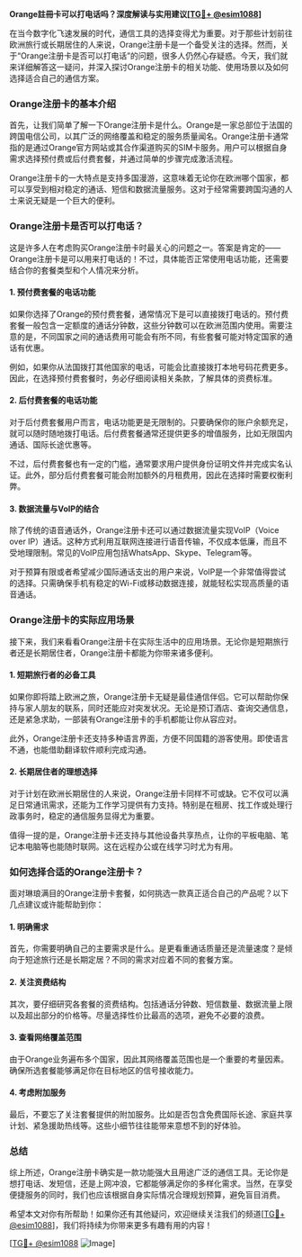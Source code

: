 **Orange註冊卡可以打电话吗？深度解读与实用建议[[TG💪+ @esim1088](https://t.me/s/esim1088)]**

在当今数字化飞速发展的时代，通信工具的选择变得尤为重要。对于那些计划前往欧洲旅行或长期居住的人来说，Orange注册卡是一个备受关注的选择。然而，关于“Orange注册卡是否可以打电话”的问题，很多人仍然心存疑惑。今天，我们就来详细解答这一疑问，并深入探讨Orange注册卡的相关功能、使用场景以及如何选择适合自己的通信方案。

### Orange注册卡的基本介绍

首先，让我们简单了解一下Orange注册卡是什么。Orange是一家总部位于法国的跨国电信公司，以其广泛的网络覆盖和稳定的服务质量闻名。Orange注册卡通常指的是通过Orange官方网站或其合作渠道购买的SIM卡服务。用户可以根据自身需求选择预付费或后付费套餐，并通过简单的步骤完成激活流程。

Orange注册卡的一大特点是支持多国漫游，这意味着无论你在欧洲哪个国家，都可以享受到相对稳定的通话、短信和数据流量服务。这对于经常需要跨国沟通的人士来说无疑是一个巨大的便利。

### Orange注册卡是否可以打电话？

这是许多人在考虑购买Orange注册卡时最关心的问题之一。答案是肯定的——Orange注册卡是可以用来打电话的！不过，具体能否正常使用电话功能，还需要结合你的套餐类型和个人情况来分析。

#### 1. 预付费套餐的电话功能

如果你选择了Orange的预付费套餐，通常情况下是可以直接拨打电话的。预付费套餐一般包含一定额度的通话分钟数，这些分钟数可以在欧洲范围内使用。需要注意的是，不同国家之间的通话费用可能会有所不同，有些套餐可能对特定国家的通话有优惠。

例如，如果你从法国拨打其他国家的电话，可能会比直接拨打本地号码花费更多。因此，在选择预付费套餐时，务必仔细阅读相关条款，了解具体的资费标准。

#### 2. 后付费套餐的电话功能

对于后付费套餐用户而言，电话功能更是无限制的。只要确保你的账户余额充足，就可以随时随地拨打电话。后付费套餐通常还提供更多的增值服务，比如无限国内通话、国际长途优惠等。

不过，后付费套餐也有一定的门槛，通常要求用户提供身份证明文件并完成实名认证。此外，部分后付费套餐可能会附加额外的月租费用，因此在选择时需要权衡利弊。

#### 3. 数据流量与VoIP的结合

除了传统的语音通话外，Orange注册卡还可以通过数据流量实现VoIP（Voice over IP）通话。这种方式利用互联网连接进行语音传输，不仅成本低廉，而且不受地理限制。常见的VoIP应用包括WhatsApp、Skype、Telegram等。

对于预算有限或者希望减少国际通话支出的用户来说，VoIP是一个非常值得尝试的选择。只需确保手机有稳定的Wi-Fi或移动数据连接，就能轻松实现高质量的语音通话。

### Orange注册卡的实际应用场景

接下来，我们来看看Orange注册卡在实际生活中的应用场景。无论你是短期旅行者还是长期居住者，Orange注册卡都能为你带来诸多便利。

#### 1. 短期旅行者的必备工具

如果你即将踏上欧洲之旅，Orange注册卡无疑是最佳通信伴侣。它可以帮助你保持与家人朋友的联系，同时还能应对突发状况。无论是预订酒店、查询交通信息，还是紧急求助，一部装有Orange注册卡的手机都能让你从容应对。

此外，Orange注册卡还支持多种语言界面，方便不同国籍的游客使用。即使语言不通，也能借助翻译软件顺利完成沟通。

#### 2. 长期居住者的理想选择

对于计划在欧洲长期居住的人来说，Orange注册卡同样不可或缺。它不仅可以满足日常通讯需求，还能为工作学习提供有力支持。特别是在租房、找工作或处理行政事务时，稳定的通信服务显得尤为重要。

值得一提的是，Orange注册卡还支持与其他设备共享热点，让你的平板电脑、笔记本电脑等也能随时联网。这在远程办公或在线学习时尤为有用。

### 如何选择合适的Orange注册卡？

面对琳琅满目的Orange注册卡套餐，如何挑选一款真正适合自己的产品呢？以下几点建议或许能帮助到你：

#### 1. 明确需求

首先，你需要明确自己的主要需求是什么。是更看重通话质量还是流量速度？是倾向于短途旅行还是长期定居？不同的需求对应着不同的套餐方案。

#### 2. 关注资费结构

其次，要仔细研究各套餐的资费结构。包括通话分钟数、短信数量、数据流量上限以及超出部分的价格等。尽量选择性价比最高的选项，避免不必要的浪费。

#### 3. 查看网络覆盖范围

由于Orange业务遍布多个国家，因此其网络覆盖范围也是一个重要的考量因素。确保所选套餐能够满足你在目标地区的信号接收能力。

#### 4. 考虑附加服务

最后，不要忘了关注套餐提供的附加服务。比如是否包含免费国际长途、家庭共享计划、紧急援助热线等。这些小细节往往能带来意想不到的好体验。

### 总结

综上所述，Orange注册卡确实是一款功能强大且用途广泛的通信工具。无论你是想打电话、发短信，还是上网冲浪，它都能够满足你的多样化需求。当然，在享受便捷服务的同时，我们也应该根据自身实际情况合理规划预算，避免盲目消费。

希望本文对你有所帮助！如果你还有其他疑问，欢迎继续关注我们的频道[[TG💪+ @esim1088](https://t.me/s/esim1088)]，我们将持续为你带来更多有趣有用的内容！

[[TG💪+ @esim1088](https://t.me/s/esim1088) ![Image](https://i.postimg.cc/4NQfJmqS/Snipaste-2025-05-13-00-14-12.png)]